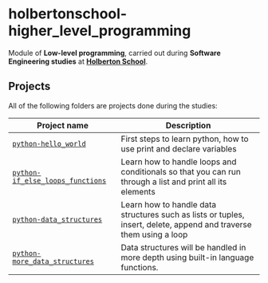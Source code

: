 # holbertonschool-higher_level_programming

Module of **Low-level programming**, carried out during **Software Engineering studies** at **[Holberton School](https://www.holbertonschool.com/)**.


## Projects
All of the following folders are projects done during the studies:

| Project name | Description |
| ------------ | ----------- |
|[`python-hello_world`](https://github.com/Andres98100/holbertonschool-higher_level_programming/tree/main/python-hello_world)| First steps to learn python, how to use print and declare variables | Learn how to handle loops and conditionals so that you can run through a list and print all its elements
|[`python-if_else_loops_functions`](https://github.com/Andres98100/holbertonschool-higher_level_programming/tree/main/python-if_else_loops_functions)| Learn how to handle loops and conditionals so that you can run through a list and print all its elements
|[`python-data_structures`](https://github.com/Andres98100/holbertonschool-higher_level_programming/tree/main/python-data_structures)| Learn how to handle data structures such as lists or tuples, insert, delete, append and traverse them using a loop
|[`python-more_data_structures`](https://github.com/Andres98100/holbertonschool-higher_level_programming/tree/main/python-more_data_structures)| Data structures will be handled in more depth using built-in language functions.
